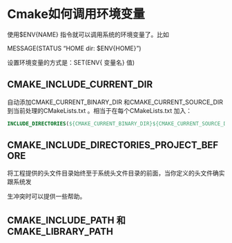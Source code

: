 # Cmake如何调用环境变量

使用$ENV{NAME} 指令就可以调用系统的环境变量了。比如

MESSAGE(STATUS “HOME dir: $ENV{HOME}”)

设置环境变量的方式是：SET(ENV{ 变量名} 值)

## CMAKE_INCLUDE_CURRENT_DIR

自动添加CMAKE_CURRENT_BINARY_DIR 和CMAKE_CURRENT_SOURCE_DIR 到当前处理的CMakeLists.txt 。相当于在每个CMakeLists.txt 加入：

```cmake
INCLUDE_DIRECTORIES(${CMAKE_CURRENT_BINARY_DIR}${CMAKE_CURRENT_SOURCE_DIR})
```

## CMAKE_INCLUDE_DIRECTORIES_PROJECT_BEFORE

将工程提供的头文件目录始终至于系统头文件目录的前面，当你定义的头文件确实跟系统发

生冲突时可以提供一些帮助。

## CMAKE_INCLUDE_PATH 和CMAKE_LIBRARY_PATH
